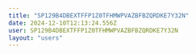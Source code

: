 ```yaml
---
title: "SP129B4DBEXTFFP1Z0TFHMWPVAZBFBZQRDKE7Y32N"
date: 2024-12-10T12:13:24.556Z
user: SP129B4DBEXTFFP1Z0TFHMWPVAZBFBZQRDKE7Y32N
layout: "users"
---
```

    